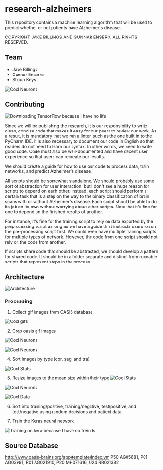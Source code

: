 # research-alzheimers #
This repository contains a machine learning algorithm that will be used to predict whether or not patients have Alzheimer's disease.

COPYRIGHT JAKE BILLINGS AND GUNNAR ENSERO. ALL RIGHTS RESERVED.

## Team ##
- Jake Billings
- Gunnar Enserro
- Shaun Keys

![Cool Neurons](data/performance_statistics/experiment_cropped_dimensions.png)

## Contributing ##
![Downloading TensorFlow because I have no life](imgs/screenshot_pip_install_tensorflow.png)

Since we will be publishing the research, it is our responsibility to write clean, concise code that makes it easy for our peers to review our work. As a result, it is mandatory that we run a linter, such as the one built in to the PyCharm IDE. It is also necessary to document our code in English so that readers do not need to learn our syntax. In other words, we need to write good code. Code must also be well-documented and have decent user experience so that users can recreate our results.

We should create a guide for how to use our code to process data, train networks, and predict Alzheimer's disease.

All scripts should be somewhat standalone. We should probably use some sort of abstraction for user interaction, but I don't see a huge reason for scripts to depend on each other. Instead, each script should perform a certain task that is a step on the way to the binary classification of brain scans with or without Alzheimer's disease. Each script should be able to do its job on its own without worrying about other scripts. Note that it's fine for one to depend on the finished results of another.

For instance, it's fine for the training script to rely on data exported by the preprocessing script as long as we have a guide th at instructs users to run the pre-processing script first. We could even have multiple training scripts for multiple types of network. However, the code from one script should not rely on the code from another.

If scripts share code that should be abstracted, we should develop a pattern for shared code. It should be in a folder separate and distinct from runnable scripts that represent steps in the process.

## Architecture ##
![Architecture](imgs/Architecture.png)

### Processing ###
1. Collect gif images from OASIS database

![Cool gifs](imgs/screenshot_gifs.png)

2. Crop oasis gif images

![Cool Neurons](data/performance_statistics/demo_cropping_1.png)

![Cool Neurons](data/performance_statistics/demo_cropping_2.png)

4. Sort images by type (cor, sag, and tra)

![Cool Stats](imgs/screenshot_sorting.png)

5. Resize images to the mean size within their type
![Cool Stats](data/performance_statistics/mean_std_width_height.png)

![Cool Neurons](data/performance_statistics/experiment_cropped_dimensions.png)

![Cool Data](data/performance_statistics/experiment_patient_data.png)

6. Sort into training/positive, training/negative, test/positive, and test/negative using random decisions and patient data.

7. Train the Keras neural network

![Training on kera because I have no freinds](imgs/screenshot_keras_training_epoch_1.png)


## Source Database ##
http://www.oasis-brains.org/app/template/Index.vm
P50 AG05681, P01 AG03991, R01 AG021910, P20 MH071616, U24 RR021382
